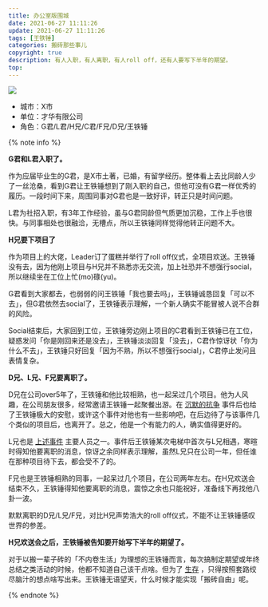 ```yaml
---
title: 办公室版围城
date: 2021-06-27 11:11:26
update: 2021-06-27 11:11:26
tags: [王铁锤]
categories: 搬砖那些事儿
copyright: true
description: 有人入职，有人离职，有人roll off，还有人要写下半年的期望。
top:
---
```


<img src="https://i.loli.net/2021/07/18/s819qyRpVilb2Am.png" >

- 城市：X市
- 单位：才华有限公司
- 角色：G君/L君/H兄/C君/F兄/D兄/王铁锤

{% note info %}

**G君和L君入职了。**


作为应届毕业生的G君，是X市土著，已婚，有留学经历。整体看上去比同龄人少了一丝沧桑，看到G君让王铁锤想到了刚入职的自己，但他可没有G君一样优秀的履历。一段时间下来，周围同事对G君也是一致好评，转正只是时间问题。

L君为社招入职，有3年工作经验，虽与G君同龄但气质更加沉稳，工作上手也很快。与同事相处也很融洽，无槽点，所以王铁锤同样觉得他转正问题不大。

**H兄要下项目了**

作为项目上的大佬，Leader订了蛋糕并举行了roll off仪式，全项目欢送。王铁锤没有去，因为他刚上项目与H兄并不熟悉亦无交流，加上社恐并不想强行social，所以继续坐在工位上忙(mo)碌(yu)。

G君看到大家都去，也弱弱的问王铁锤「我也要去吗」，王铁锤诚恳回复「可以不去」，但G君依然去social了，王铁锤表示理解，一个新人确实不能冒被人说不合群的风险。

Social结束后，大家回到工位，王铁锤旁边刚上项目的C君看到王铁锤已在工位，疑惑发问「你是刚回来还是没去」，王铁锤淡淡回复「没去」，C君作惊讶状「你为什么不去」，王铁锤只好回复「因为不熟，所以不想强行social」，C君停止发问且表情复杂。

**D兄、L兄、F兄要离职了。**

D兄在公司over5年了，王铁锤和他比较相熟，也一起呆过几个项目。他为人风趣，在公司朋友很多，经常邀请王铁锤一起聚餐出游。在 [沉默的抗争](https://jmyblog.top/Silent-protest/) 事件后也给了王铁锤极大的安慰，或许这个事件对他也有一些影响吧，在后边待了与该事件几个类似的项目后，也离开了。总之，他是一个有能力的人，确实值得更好的。

L兄也是 [上述事件](https://jmyblog.top/Silent-protest/) 主要人员之一。事件后王铁锤某次电梯中首次与L兄相遇，寒暄时得知他要离职的消息，惊讶之余同样表示理解，虽然L兄只在公司一年，但任谁在那种项目待下去，都会受不了的。

F兄也是王铁锤相熟的同事，一起呆过几个项目，在公司两年左右。在H兄欢送会结束不久，王铁锤得知他要离职的消息，震惊之余也只能祝好，准备线下再找他八卦一波。

默默离职的D兄/L兄/F兄，对比H兄声势浩大的roll off仪式，不能不让王铁锤感叹世界的参差。

**H兄欢送会之后，王铁锤被告知要开始写下半年的期望了。**

对于以搬一辈子砖的「不内卷生活」为理想的王铁锤而言，每次搞制定期望或年终总结之类活动的时候，他都不知道自己该干点啥。但为了 [生存](https://jmyblog.top/WorkerStates/) ，只得按照套路绞尽脑汁的想点啥写出来。王铁锤无语望天，什么时候才能实现「搬砖自由」呢。

{% endnote %}




